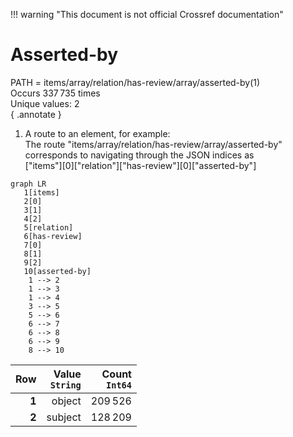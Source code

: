 !!! warning "This document is not official Crossref documentation"
# Asserted-by
PATH = items/array/relation/has-review/array/asserted-by(1)  
Occurs 337 735 times  
Unique values: 2  
{ .annotate }

1. A route to an element, for example:  
   The route "items/array/relation/has-review/array/asserted-by" corresponds to navigating through the JSON indices as  
   ["items"][0]["relation"]["has-review"][0]["asserted-by"]  

```mermaid
graph LR
   1[items]
   2[0]
   3[1]
   4[2]
   5[relation]
   6[has-review]
   7[0]
   8[1]
   9[2]
   10[asserted-by]
    1 --> 2
    1 --> 3
    1 --> 4
    3 --> 5
    5 --> 6
    6 --> 7
    6 --> 8
    6 --> 9
    8 --> 10
```

| **Row** | **Value**<br>`String` | **Count**<br>`Int64` |
|--------:|----------------------:|---------------------:|
| **1**   | object                | 209 526              |
| **2**   | subject               | 128 209              |

